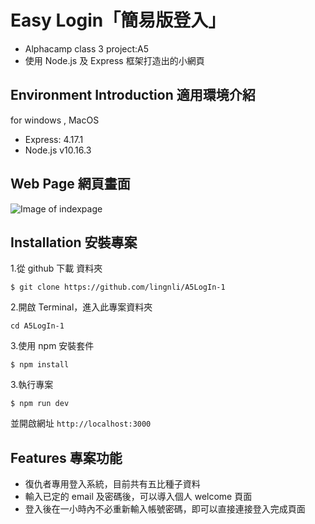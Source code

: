 # Easy Login「簡易版登入」

- Alphacamp class 3 project:A5
- 使用 Node.js 及 Express 框架打造出的小網頁

## Environment Introduction 適用環境介紹

for windows , MacOS

- Express: 4.17.1
- Node.js v10.16.3

## Web Page 網頁畫面

![Image of indexpage](https://upload.cc/i1/2019/11/07/l9grNV.png)

## Installation 安裝專案

1.從 github 下載 資料夾

```
$ git clone https://github.com/lingnli/A5LogIn-1
```

2.開啟 Terminal，進入此專案資料夾

```
cd A5LogIn-1
```

3.使用 npm 安裝套件

```
$ npm install
```

3.執行專案

```
$ npm run dev
```

並開啟網址
`http://localhost:3000`

## Features 專案功能

- 復仇者專用登入系統，目前共有五比種子資料
- 輸入已定的 email 及密碼後，可以導入個人 welcome 頁面
- 登入後在一小時內不必重新輸入帳號密碼，即可以直接連接登入完成頁面
